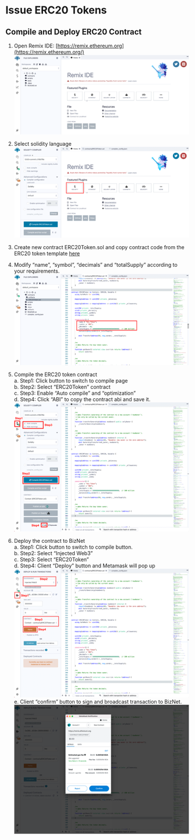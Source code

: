 # Issue ERC20 Tokens

## **Compile and Deploy ERC20 Contract**

1. Open Remix IDE: [https://remix.ethereum.org](https://remix.ethereum.org/)
   ![img](issue_erc20_1.png)

2. Select solidity language
   ![img](issue_erc20_2.png)

3. Create new contract ERC20Token.sol and copy contract code from the ERC20 token template [here](../ERC20Token.template)

4. Modify “name”, “symbol”, “decimals” and “totalSupply” according to your requirements.
   ![img](issue_erc20_3.png)

5. Compile the ERC20 token contract   
   a. Step1: Click button to switch to compile page  
   b. Step2: Select “ERC20Token” contract  
   c. Step3: Enable “Auto compile” and “optimization”  
   d. Step4: Click “ABI” to copy the contract abi and save it.  
   ![img](issue_erc20_4.png)

6. Deploy the contract to BizNet  
   a. Step1: Click button to switch to compile button.  
   b. Step2: Select “Injected Web3”  
   c. Step3: Select “ERC20Token”  
   d. Step4: Client “Deploy” button and Metamask will pop up  
   ![img](issue_erc20_5.png)
   e. Client “confirm” button to sign and broadcast transaction to BizNet.
   ![img](issue_erc20_6.png)
